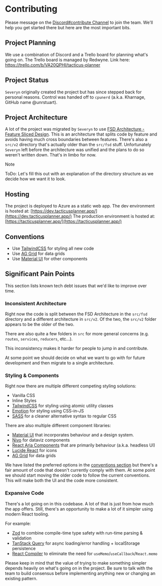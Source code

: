 # Contributing

Please message on the [Discord#contribute Channel](https://discord.com/channels/1146809197023997972/1183885004850331788) to join the team.
We'll help you get started there but here are the most important bits.

## Project Planning

We use a combination of Discord and a Trello board for planning what's going on.
The Trello board is managed by Redwyne.
Link here: https://trello.com/b/VA20QPHI/tacticus-planner

## Project Status

`Severyn` originally created the project but has since stepped back for personal reasons.
Control was handed off to `cpunerd` (a.k.a. Kharnage, GitHub name @unrstuart).

## Project Architecture

A lot of the project was migrated by `Severyn` to use [FSD Architecture - Feature Sliced Design](https://feature-sliced.design/).
This is an architecture that splits code by feature and avoids having much cross boundaries between features.
There's also a `src/v2` directory that's actually older than the `src/fsd` stuff.
Unfortunately `Severyn` left before the architecture was unified and the plans to do so weren't written down.
That's in limbo for now.

> [!NOTE]
> ToDo: Let's fill this out with an explanation of the directory structure as we decide how we want it to look.

## Hosting

The project is deployed to Azure as a static web app.
The dev environment is hosted at: [https://dev.tacticusplanner.app/](https://dev.tacticusplanner.app/)
The production environment is hosted at: [https://tacticusplanner.app/](https://tacticusplanner.app/)

## Conventions

- Use [TailwindCSS](https://tailwindcss.com/) for styling all new code
- Use [AG Grid](https://www.ag-grid.com/) for data grids
- Use [Material UI](https://mui.com/) for other components

## Significant Pain Points

This section lists known tech debt issues that we'd like to improve over time.

### Inconsistent Architecture

Right now the code is split between the FSD Architecture in the `src/fsd` directory and a different architecture in `src/v2`.
Of the two, the `src/v2` folder appears to be the older of the two.

There are also quite a few folders in `src` for more general concerns (e.g. `routes`, `services`, `reducers`, etc...).

This inconsistency makes it harder for people to jump in and contribute.

At some point we should decide on what we want to go with for future development and then migrate to a single architecture.

### Styling & Components

Right now there are multiple different competing styling solutions:

- Vanilla CSS
- Inline Styles
- [TailwindCSS](https://tailwindcss.com/) for styling using atomic utility classes
- [Emotion](https://emotion.sh/docs/introduction) for styling using CSS-in-JS
- [SASS](https://sass-lang.com/) for a cleaner alternative syntax to regular CSS

There are also multiple different component libraries:

- [Material UI](https://mui.com/) that incorporates behaviour and a design system.
- [Nivo](https://nivo.rocks/) for dataviz components
- [React Aria Components](https://react-spectrum.adobe.com/react-aria/components.html) that are primarily behaviour (a.k.a. headless UI)
- [Lucide React](https://lucide.dev/guide/packages/lucide-react) for icons
- [AG Grid](https://www.ag-grid.com/) for data grids

We have listed the preferred options in the [conventions section](#conventions) but there's a fair amount of code that doesn't currently comply with them.
At some point we should start moving the older code to follow the current conventions.
This will make both the UI and the code more consistent.

### Expansive Code

There's a lot going on in this codebase.
A lot of that is just from how much the app offers.
Still, there's an opportunity to make a lot of it simpler using modern React tooling.

For example:

- [Zod](https://zod.dev/) to combine compile-time type safety with run-time parsing & validation
- [TanStack Query](https://tanstack.com/query/latest) for async loading/error handling + localStorage persistence
- [React Compiler](https://react.dev/learn/react-compiler) to eliminate the need for `useMemo`/`useCallback`/`React.memo`

Please keep in mind that the value of trying to make something simpler depends heavily on what's going on in the project. Be sure to talk with the team to build consensus before implementing anything new or changing an existing pattern.
